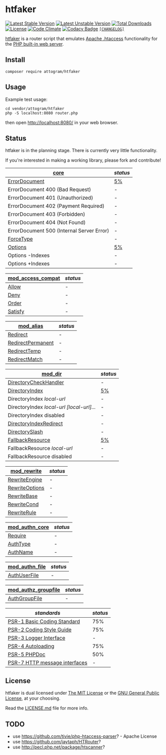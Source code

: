 # htfaker

[![Latest Stable Version](https://poser.pugx.org/attogram/htfaker/v/stable)](https://packagist.org/packages/attogram/htfaker)
[![Latest Unstable Version](https://poser.pugx.org/attogram/htfaker/v/unstable)](https://packagist.org/packages/attogram/htfaker)
[![Total Downloads](https://poser.pugx.org/attogram/htfaker/downloads)](https://packagist.org/packages/attogram/htfaker)
[![License](https://poser.pugx.org/attogram/htfaker/license)](https://github.com/attogram/htfaker/blob/master/LICENSE.md)
[![Code Climate](https://codeclimate.com/github/attogram/htfaker/badges/gpa.svg)](https://codeclimate.com/github/attogram/htfaker)
[![Codacy Badge](https://api.codacy.com/project/badge/Grade/798587683ca54661a8fb5df5ed850745)](https://www.codacy.com/app/attogram-project/htfaker?utm_source=github.com&amp;utm_medium=referral&amp;utm_content=attogram/htfaker&amp;utm_campaign=Badge_Grade)
[`[CHANGELOG]`](https://github.com/attogram/htfaker/blob/master/CHANGELOG.md)

[htfaker](https://github.com/attogram/htfaker) is a router script that emulates
[Apache .htaccess](https://httpd.apache.org/docs/current/howto/htaccess.html)
functionality for the
[PHP built-in web server](http://php.net/manual/en/features.commandline.webserver.php).

## Install

``composer require attogram/htfaker``

## Usage

Example test usage:

```
cd vendor/attogram/htfaker
php -S localhost:8080 router.php
```

then open [http://localhost:8080/](http://localhost:8080/) in your web browser.

## Status

htfaker is in the planning stage. There is currently very little functionality.

If you're interested in making a working library,
please fork and contribute!

[core](http://httpd.apache.org/docs/trunk/mod/core.html#allowoverride) | *status*<a id="core"></a>
-------------------- | --------------------
[ErrorDocument](http://httpd.apache.org/docs/trunk/mod/core.html#errordocument) | [5%](https://github.com/attogram/htfaker/blob/master/src/ErrorDocument.php)
ErrorDocument 400 (Bad Request) | -
ErrorDocument 401 (Unauthorized) | -
ErrorDocument 402 (Payment Required) | -
ErrorDocument 403 (Forbidden) | -
ErrorDocument 404 (Not Found) | -
ErrorDocument 500 (Internal Server Error) | -
[ForceType](http://httpd.apache.org/docs/trunk/mod/core.html#forcetype) | -
[Options](http://httpd.apache.org/docs/trunk/mod/core.html#options) | [5%](https://github.com/attogram/htfaker/blob/master/src/Options.php)
Options -Indexes | -
Options +Indexes | -

[mod_access_compat](http://httpd.apache.org/docs/trunk/mod/mod_access_compat.html) | *status*
-------------------- | --------------------
[Allow](http://httpd.apache.org/docs/trunk/mod/mod_access_compat.html#allow) | -
[Deny](http://httpd.apache.org/docs/trunk/mod/mod_access_compat.html#deny) | -
[Order](http://httpd.apache.org/docs/trunk/mod/mod_access_compat.html#order) | -
[Satisfy](http://httpd.apache.org/docs/trunk/mod/mod_access_compat.html#satisfy) | -

[mod_alias](http://httpd.apache.org/docs/trunk/mod/mod_alias.html) | *status*
-------------------- | --------------------
[Redirect](http://httpd.apache.org/docs/trunk/mod/mod_alias.html#redirect) | -
[RedirectPermanent](http://httpd.apache.org/docs/trunk/mod/mod_alias.html#redirectpermanent) | -
[RedirectTemp](http://httpd.apache.org/docs/trunk/mod/mod_alias.html#redirecttemp) | -
[RedirectMatch](http://httpd.apache.org/docs/trunk/mod/mod_alias.html#redirectmatch) | -

[mod_dir](http://httpd.apache.org/docs/trunk/mod/mod_dir.html) | *status*
-------------------- | --------------------
[DirectoryCheckHandler](https://httpd.apache.org/docs/trunk/mod/mod_dir.html#directorycheckhandler) | -
[DirectoryIndex](https://httpd.apache.org/docs/trunk/mod/mod_dir.html#directoryindex) | [5%](https://github.com/attogram/htfaker/blob/master/src/DirectoryIndex.php)
DirectoryIndex _local-url_ | -
DirectoryIndex _local-url [local-url]..._ | -
DirectoryIndex disabled | -
[DirectoryIndexRedirect](https://httpd.apache.org/docs/trunk/mod/mod_dir.html#directoryindexredirect) | -
[DirectorySlash](https://httpd.apache.org/docs/trunk/mod/mod_dir.html#directoryslash) | -
[FallbackResource](https://httpd.apache.org/docs/trunk/mod/mod_dir.html#fallbackresource) | [5%](https://github.com/attogram/htfaker/blob/master/src/FallbackResource.php)
FallbackResource _local-url_ | -
FallbackResource disabled | -

[mod_rewrite](http://httpd.apache.org/docs/trunk/mod/mod_rewrite.html) | *status*
-------------------- | --------------------
[RewriteEngine](http://httpd.apache.org/docs/trunk/mod/mod_rewrite.html#rewriteengine) | -
[RewriteOptions](http://httpd.apache.org/docs/trunk/mod/mod_rewrite.html#rewriteoptions) | -
[RewriteBase](http://httpd.apache.org/docs/trunk/mod/mod_rewrite.html#rewritebase) | -
[RewriteCond](http://httpd.apache.org/docs/trunk/mod/mod_rewrite.html#rewritecond) | -
[RewriteRule](http://httpd.apache.org/docs/trunk/mod/mod_rewrite.html#rewriterule) | -

[mod_authn_core](http://httpd.apache.org/docs/trunk/mod/mod_authn_core.html) | *status*
-------------------- | --------------------
[Require](http://httpd.apache.org/docs/trunk/mod/mod_authz_core.html#require) | -
[AuthType](http://httpd.apache.org/docs/trunk/mod/mod_authn_core.html#authtype) | -
[AuthName](http://httpd.apache.org/docs/trunk/mod/mod_authn_core.html#authname) | -

[mod_authn_file](http://httpd.apache.org/docs/trunk/mod/mod_authn_file.html) | *status*
-------------------- | --------------------
[AuthUserFile](http://httpd.apache.org/docs/trunk/mod/mod_authn_file.html#authuserfile) | -

[mod_authz_groupfile](http://httpd.apache.org/docs/trunk/mod/mod_authz_groupfile.html) | *status*
-------------------- | --------------------
[AuthGroupFile](http://httpd.apache.org/docs/trunk/mod/mod_authz_groupfile.html#authgroupfile) | -

*standards* | *status*
----------- | --------
[PSR-1 Basic Coding Standard](http://www.php-fig.org/psr/psr-1/) | 75%
[PSR-2 Coding Style Guide](http://www.php-fig.org/psr/psr-2/) | 75%
[PSR-3 Logger Interface](http://www.php-fig.org/psr/psr-3/) | -
[PSR-4 Autoloading](http://www.php-fig.org/psr/psr-4/) | 75%
[PSR-5 PHPDoc](https://github.com/phpDocumentor/fig-standards/blob/master/proposed/phpdoc.md) | 50%
[PSR-7 HTTP message interfaces](http://www.php-fig.org/psr/psr-7/) | -

## License

htfaker is dual licensed under
[The MIT License](http://opensource.org/licenses/MIT) or the
[GNU General Public License](http://opensource.org/licenses/GPL-3.0), at your choosing.

Read the
[LICENSE.md](https://github.com/attogram/htfaker/blob/master/LICENSE.md)
file for more info.


## TODO

* use <https://github.com/tivie/php-htaccess-parser>? - Apache License
* use <https://github.com/jaytaph/HTRouter>?
* use <http://pecl.php.net/package/htscanner>?

